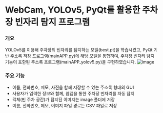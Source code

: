 # WebCam, YOLOv5, PyQt를 활용한 주차장 빈자리 탐지 프로그램
### 개요
YOLOv5를 이용해 주차장의 빈자리를 탐지하는 모델(best.pt)을 학습시켰고, PyQt 기반 주소록 저장 프로그램(mainAPP.py)에 해당 모델을 통합하여, 주차장 빈자리 탐지 기능이 포함된 주소록 프로그램(mainAPP_yolov5.py)을 구현하였습니다.
![image](https://github.com/user-attachments/assets/b1668a99-278e-4f7d-a59b-0ad062b26eef)
### 주요 기능
- 이름, 전화번호, 메모, 사진을 함께 저장할 수 있는 주소록 형태의 GUI
- 사용자가 입력한 정보와 함께, 웹캠을 통한 주차장 빈자리를 자동 탐지
- 객체(빈 주차 공간)가 탐지된 이미지는 image 폴더에 저장
- 이름, 전화번호, 메모, 이미지 파일 경로는 CSV 파일로 저장
